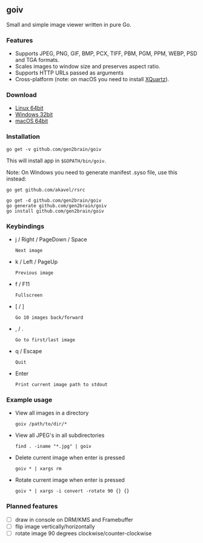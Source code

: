 ## goiv

Small and simple image viewer written in pure Go.


### Features

* Supports JPEG, PNG, GIF, BMP, PCX, TIFF, PBM, PGM, PPM, WEBP, PSD and TGA formats.
* Scales images to window size and preserves aspect ratio.
* Supports HTTP URLs passed as arguments
* Cross-platform (note: on macOS you need to install [XQuartz](https://www.xquartz.org/)).


### Download

 - [Linux 64bit](https://github.com/gen2brain/goiv/releases/download/1.0/goiv-1.0-linux-64bit.tar.gz)
 - [Windows 32bit](https://github.com/gen2brain/goiv/releases/download/1.0/goiv-1.0-windows-32bit.zip)
 - [macOS 64bit](https://github.com/gen2brain/goiv/releases/download/1.0/goiv-1.0-darwin-64bit.zip)


### Installation

    go get -v github.com/gen2brain/goiv


This will install app in `$GOPATH/bin/goiv`.

Note: On Windows you need to generate manifest .syso file, use this instead:

    go get github.com/akavel/rsrc
    
    go get -d github.com/gen2brain/goiv
    go generate github.com/gen2brain/goiv
    go install github.com/gen2brain/goiv


### Keybindings

* j / Right / PageDown / Space

    `Next image`

* k / Left / PageUp

    `Previous image`

* f / F11

    `Fullscreen`

* [ / ]

    `Go 10 images back/forward`

* , / .

    `Go to first/last image`

* q / Escape

    `Quit`

* Enter

    `Print current image path to stdout`


### Example usage

* View all images in a directory

    `goiv /path/to/dir/*`

* View all JPEG's in all subdirectories

    `find . -iname "*.jpg" | goiv`

* Delete current image when enter is pressed

    `goiv * | xargs rm`

* Rotate current image when enter is pressed

    `goiv * | xargs -i convert -rotate 90 {} {}`


### Planned features

- [ ] draw in console on DRM/KMS and Framebuffer 
- [ ] flip image vertically/horizontally
- [ ] rotate image 90 degrees clockwise/counter-clockwise
